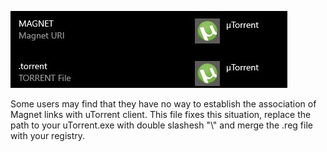 ![alt text](https://github.com/warshtranker/utorrent_magnet_fix/blob/main/demo.jpg)

Some users may find that they have no way to establish the association of Magnet links with uTorrent client. 
This file fixes this situation, replace the path to your uTorrent.exe with double slashesh "\\" and merge the .reg file with your registry.
